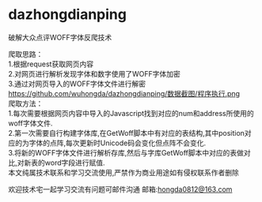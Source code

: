 # dazhongdianping
破解大众点评WOFF字体反爬技术

爬取思路：  
1.根据request获取网页内容  
2.对网页进行解析发现字体和数字使用了WOFF字体加密   
3.通过对网页导入的WOFF字体文件进行解密 
https://github.com/wuhongda/dazhongdianping/数据截图/程序执行.png  
爬取方法：    
1.每次需要根据网页内容中导入的Javascript找到对应的num和address所使用的woff字体文件.   
2.第一次需要自行构建字体库,在GetWoff脚本中有对应的表结构,其中position对应的为字体的点阵,每次更新时Unicode码会变化但点阵不会变化.   
3.将新的WOFF字体文件进行解析存库,然后与字库GetWoff脚本中对应的表做对比,对新表的word字段进行赋值.    
本文纯属技术联系和学习交流使用,严禁作为商业用途如有侵权联系作者删除  


欢迎技术宅一起学习交流有问题可邮件沟通
邮箱:hongda0812@163.com

